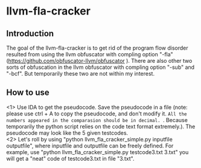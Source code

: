 # llvm-fla-cracker
## Introduction
The goal of the llvm-fla-cracker is to get rid of the program flow disorder resulted from using the llvm obfuscator with compling option "-fla" (https://github.com/obfuscator-llvm/obfuscator ).  There are also other two sorts of obfuscation in the llvm obfuscator with compling option "-sub" and "-bcf". But temporarily these two are not within my interest. 

## How to use
  <1> Use IDA to get the pseudocode. Save the pseudocode in a file (note: please use ctrl + A to copy the pseudocode, and don't modify  it. `All the numbers appeared in the comparasion should be in decimal. `. Because temporarily the python script relies on the code text format extremely.). The pseudocode may look like the 5 given testcodes. </br>
  <2> Let's roll by using "python llvm_fla_cracker_simple.py inputfile outputfile", where inputfile and outputfile can be freely defined. For example, use "python llvm_fla_cracker_simple.py testcode3.txt 3.txt" you will get a "neat" code of testcode3.txt in file "3.txt".


